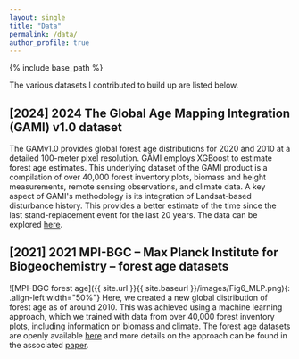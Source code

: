 ```yaml
---
layout: single
title: "Data"
permalink: /data/
author_profile: true
---
```


{% include base_path %}

The various datasets I contributed to build up are listed below.

## \[2024\] 2024 The Global Age Mapping Integration (GAMI) v1.0 dataset
The GAMv1.0 provides global forest age distributions for 2020 and 2010 at a detailed 100-meter pixel resolution. GAMI employs XGBoost to estimate forest age estimates. This underlying dataset of the GAMI product is a compilation of over 40,000 forest inventory plots, biomass and height measurements, remote sensing observations, and climate data. A key aspect of GAMI's methodology is its integration of Landsat-based disturbance history. This provides a better estimate of the time since the last stand-replacement event for the last 20 years. The data can be explored [here](https://besnardsim.users.earthengine.app/view/globalforestage).

## \[2021\] 2021 MPI-BGC – Max Planck Institute for Biogeochemistry – forest age datasets
![MPI-BGC forest age]({{ site.url }}{{ site.baseurl }}/images/Fig6_MLP.png){: .align-left width="50%"}
Here, we created a new global distribution of forest age as of around 2010. This was achieved using a machine learning approach, which we trained with data from over 40,000 forest inventory plots, including information on biomass and climate. The forest age datasets are openly available [here](https://doi.org/10.17871/ForestAgeBGI.2021) and more details on the approach can be found in the associated [paper](https://doi.org/10.5194/essd-13-4881-2021).



